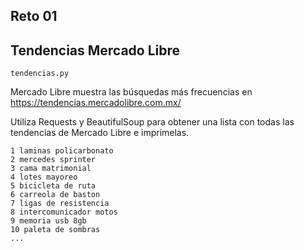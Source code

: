 ## Reto 01

## Tendencias Mercado Libre

`tendencias.py`

Mercado Libre muestra las búsquedas más frecuencias en https://tendencias.mercadolibre.com.mx/ 

Utiliza Requests y BeautifulSoup para obtener una lista con todas las tendencias de Mercado Libre e imprímelas.

```
1 laminas policarbonato
2 mercedes sprinter
3 cama matrimonial
4 lotes mayoreo
5 bicicleta de ruta
6 carreola de baston
7 ligas de resistencia
8 intercomunicador motos
9 memoria usb 8gb
10 paleta de sombras
...
```